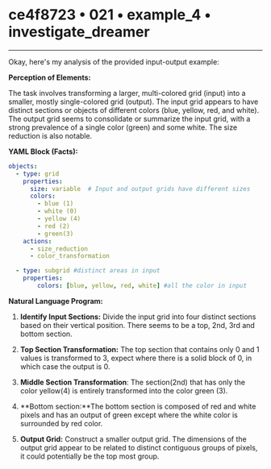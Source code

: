 # ce4f8723 • 021 • example_4 • investigate_dreamer

---
Okay, here's my analysis of the provided input-output example:

**Perception of Elements:**

The task involves transforming a larger, multi-colored grid (input) into a smaller, mostly single-colored grid (output). The input grid appears to have distinct sections or objects of different colors (blue, yellow, red, and white). The output grid seems to consolidate or summarize the input grid, with a strong prevalence of a single color (green) and some white. The size reduction is also notable.

**YAML Block (Facts):**



```yaml
objects:
  - type: grid
    properties:
      size: variable  # Input and output grids have different sizes
      colors:
        - blue (1)
        - white (0)
        - yellow (4)
        - red (2)
        - green(3)
    actions:
      - size_reduction
      - color_transformation

  - type: subgrid #distinct areas in input
    properties:
        colors: [blue, yellow, red, white] #all the color in input
```



**Natural Language Program:**

1.  **Identify Input Sections:** Divide the input grid into four distinct sections based on their vertical position. There seems to be a top, 2nd, 3rd and bottom section.

2.  **Top Section Transformation:** The top section that contains only 0 and 1 values is transformed to 3, expect where there is a solid block of 0, in which case the output is 0.

3. **Middle Section Transformation**: The section(2nd) that has only the color yellow(4) is entirely transformed into the color green (3).

4. **Bottom section:**The bottom section is composed of red and white pixels and has an output of green except where the white color is surrounded by red color.

5.  **Output Grid:** Construct a smaller output grid. The dimensions of the output grid appear to be related to distinct contiguous groups of pixels, it could potentially be the top most group.


